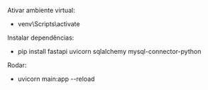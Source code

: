 Ativar ambiente virtual:
* venv\Scripts\activate

Instalar dependências:
* pip install fastapi uvicorn sqlalchemy mysql-connector-python

Rodar:
* uvicorn main:app --reload
